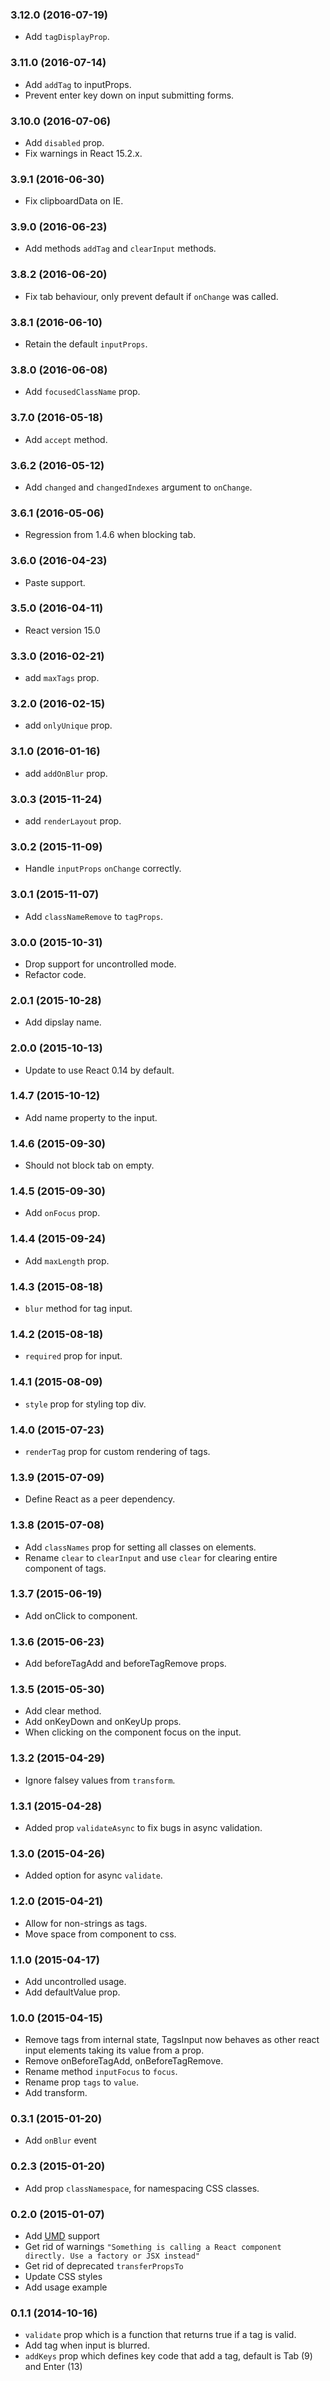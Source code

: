 ### 3.12.0 (2016-07-19)

* Add `tagDisplayProp`.

### 3.11.0 (2016-07-14)

* Add `addTag` to inputProps.
* Prevent enter key down on input submitting forms.

### 3.10.0 (2016-07-06)

* Add `disabled` prop.
* Fix warnings in React 15.2.x.

### 3.9.1 (2016-06-30)

* Fix clipboardData on IE.

### 3.9.0 (2016-06-23)

* Add methods `addTag` and `clearInput` methods.

### 3.8.2 (2016-06-20)

* Fix tab behaviour, only prevent default if `onChange` was called.

### 3.8.1 (2016-06-10)

* Retain the default `inputProps`.

### 3.8.0 (2016-06-08)

* Add `focusedClassName` prop.

### 3.7.0 (2016-05-18)

* Add `accept` method.

### 3.6.2 (2016-05-12)

* Add `changed` and `changedIndexes` argument to `onChange`.

### 3.6.1 (2016-05-06)

* Regression from 1.4.6 when blocking tab.

### 3.6.0 (2016-04-23)

* Paste support.

### 3.5.0 (2016-04-11)

* React version 15.0

### 3.3.0 (2016-02-21)

* add `maxTags` prop.

### 3.2.0 (2016-02-15)

* add `onlyUnique` prop.

### 3.1.0 (2016-01-16)

* add `addOnBlur` prop.

### 3.0.3 (2015-11-24)

* add `renderLayout` prop.

### 3.0.2 (2015-11-09)

* Handle `inputProps` `onChange` correctly.

### 3.0.1 (2015-11-07)

* Add `classNameRemove` to `tagProps`.

### 3.0.0 (2015-10-31)

* Drop support for uncontrolled mode.
* Refactor code.

### 2.0.1 (2015-10-28)

* Add dipslay name.

### 2.0.0 (2015-10-13)

* Update to use React 0.14 by default.

### 1.4.7 (2015-10-12)

* Add name property to the input.

### 1.4.6 (2015-09-30)

* Should not block tab on empty.

### 1.4.5 (2015-09-30)

* Add `onFocus` prop.

### 1.4.4 (2015-09-24)

* Add `maxLength` prop.

### 1.4.3 (2015-08-18)

* `blur` method for tag input.

### 1.4.2 (2015-08-18)

* `required` prop for input.

### 1.4.1 (2015-08-09)

* `style` prop for styling top div.

### 1.4.0 (2015-07-23)

* `renderTag` prop for custom rendering of tags.

### 1.3.9 (2015-07-09)

* Define React as a peer dependency.

### 1.3.8 (2015-07-08)

* Add `classNames` prop for setting all classes on elements.
* Rename `clear` to `clearInput` and use `clear` for clearing entire component of tags.

### 1.3.7 (2015-06-19)

* Add onClick to component.

### 1.3.6 (2015-06-23)

* Add beforeTagAdd and beforeTagRemove props.

### 1.3.5 (2015-05-30)

* Add clear method.
* Add onKeyDown and onKeyUp props.
* When clicking on the component focus on the input.

### 1.3.2 (2015-04-29)

* Ignore falsey values from `transform`.

### 1.3.1 (2015-04-28)

* Added prop `validateAsync` to fix bugs in async validation.

### 1.3.0 (2015-04-26)

* Added option for async `validate`.

### 1.2.0 (2015-04-21)

* Allow for non-strings as tags.
* Move space from component to css.

### 1.1.0 (2015-04-17)

* Add uncontrolled usage.
* Add defaultValue prop.

### 1.0.0 (2015-04-15)

* Remove tags from internal state, TagsInput now behaves as other react
  input elements taking its value from a prop.
* Remove onBeforeTagAdd, onBeforeTagRemove.
* Rename method `inputFocus` to `focus`.
* Rename prop `tags` to `value`.
* Add transform.

### 0.3.1 (2015-01-20)

* Add `onBlur` event

### 0.2.3 (2015-01-20)

* Add prop `classNamespace`, for namespacing CSS classes.

### 0.2.0 (2015-01-07)

* Add [UMD](https://github.com/umdjs/umd) support
* Get rid of warnings `"Something is calling a React component directly. Use a factory or JSX instead"`
* Get rid of deprecated `transferPropsTo`
* Update CSS styles
* Add usage example

### 0.1.1 (2014-10-16)

* `validate` prop which is a function that returns true if a tag is valid.
* Add tag when input is blurred.
* `addKeys` prop which defines key code that add a tag, default is Tab (9) and Enter (13)
